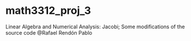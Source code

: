 # math3312_proj_3
Linear Algebra and Numerical Analysis: Jacobi; Some modifications of the source code @Rafael Rendón Pablo
